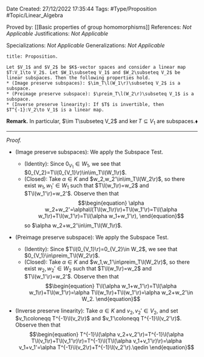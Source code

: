 <div class="topSpace"></div>

Date Created: 27/12/2022 17:35:44
Tags: #Type/Proposition #Topic/Linear_Algebra

Proved by: [[Basic properties of group homomorphisms]]
References: <i>Not Applicable</i>
Justifications: <i>Not Applicable</i>

Specializations: <i>Not Applicable</i>
Generalizations: <i>Not Applicable</i>

``` ad-Proposition
title: Proposition.

Let $V_1$ and $V_2$ be $K$-vector spaces and consider a linear map $T:V_1\to V_2$. Let $W_1\subseteq V_1$ and $W_2\subseteq V_2$ be linear subspaces. Then the following properties hold.
* (Image preserve subspaces): $\im_T\l(W_1\r)\subseteq V_2$ is a subspace.
* (Preimage preserve subspace): $\preim_T\l(W_2\r)\subseteq V_1$ is a subspace.
* (Inverse preserve linearity): If $T$ is invertible, then $T^{-1}:V_2\to V_1$ is a linear map.

```

<b>Remark.</b> In particular, $\im T\subseteq V_2$ and $\ker T\subseteq V_1$ are subspaces.<span style="float:right;">$\blacklozenge$</span>

---

<i>Proof.</i>
* (Image preserve subspaces): We apply the Subspace Test.
    * (Identity): Since $0_{V_1}\in W_1$, we see that $0_{V_2}=T\l(0_{V_1}\r)\in\im_T\l(W_1\r)$.
    * (Closed): Take $\alpha\in K$ and $w_2,w_2'\in\im_T\l(W_2\r)$, so there exist $w_1,w_1'\in W_1$ such that $T\l(w_1\r)=w_2$ and $T\l(w_1'\r)=w_2'$. Observe then that
    $$\begin{equation}
        \alpha w_2+w_2'=\alpha\l(T\l(w_1\r)\r)+T\l(w_1'\r)=T\l(\alpha w_1\r)+T\l(w_1'\r)=T\l(\alpha w_1+w_1'\r),
    \end{equation}$$
    so $\alpha w_2+w_2'\in\im_T\l(W_1\r)$.

* (Preimage preserve subspace): We apply the Subspace Test.
    * (Identity): Since $T\l(0_{V_1}\r)=0_{V_2}\in W_2$, we see that $0_{V_1}\in\preim_T\l(W_2\r)$.
    * (Closed): Take $\alpha\in K$ and $w_1,w_1'\in\preim_T\l(W_2\r)$, so there exist $w_2,w_2'\in W_2$ such that $T\l(w_1\r)=w_2$ and $T\l(w_1'\r)=w_2'$. Observe then that
    $$\begin{equation}
        T\l(\alpha w_1+w_1'\r)=T\l(\alpha w_1\r)+T\l(w_1'\r)=\alpha T\l(w_1\r)+T\l(w_1'\r)=\alpha w_2+w_2'\in W_2.
    \end{equation}$$
* (Inverse preserve linearity): Take $\alpha\in K$ and $v_2,v_2'\in V_2$, and set $v_1\coloneqq T^{-1}\l(v_2\r)$ and $v_1'\coloneqq T^{-1}\l(v_2'\r)$. Observe then that
$$\begin{equation}
    T^{-1}\l(\alpha v_2+v_2'\r)=T^{-1}\l(\alpha T\l(v_1\r)+T\l(v_1'\r)\r)=T^{-1}\l(T\l(\alpha v_1+v_1'\r)\r)=\alpha v_1+v_1'=\alpha T^{-1}\l(v_2\r)+T^{-1}\l(v_2'\r).\qedin
\end{equation}$$
